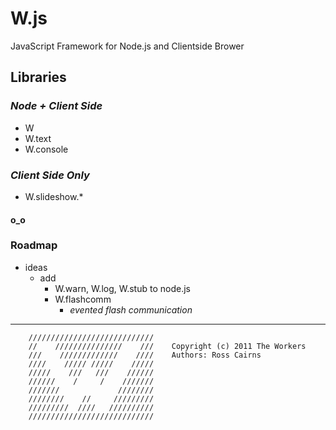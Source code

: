 # W.js

JavaScript Framework for Node.js and Clientside Brower

## Libraries

### _Node + Client Side_

* W 
* W.text
* W.console

### _Client Side Only_

* W.slideshow.*


#### o_o

### Roadmap

* ideas
    * add
        * W.warn, W.log, W.stub to node.js
        * W.flashcomm
            * *evented flash communication*

-------------

		////////////////////////////    
		//    ///////////////    ///    Copyright (c) 2011 The Workers
		///    /////////////    ////    Authors: Ross Cairns                                    
		////    ///// /////    /////                                               
		/////    ///   ///    //////                                              
		//////    /     /    ///////                                                
		///////             ////////                                                
		////////    //     /////////                                                
		/////////  ////   //////////                                                
		////////////////////////////